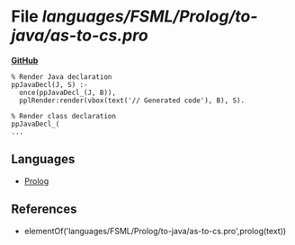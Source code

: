 # File _languages/FSML/Prolog/to-java/as-to-cs.pro_
**[GitHub](https://github.com/softlang/yas/blob/master/languages/FSML/Prolog/to-java/as-to-cs.pro)**
```
% Render Java declaration
ppJavaDecl(J, S) :-
  once(ppJavaDecl_(J, B)),
  pplRender:render(vbox(text('// Generated code'), B), S).

% Render class declaration
ppJavaDecl_(
...
```

## Languages
* [Prolog](../languages/Prolog.md)

## References
* elementOf('languages/FSML/Prolog/to-java/as-to-cs.pro',prolog(text))
